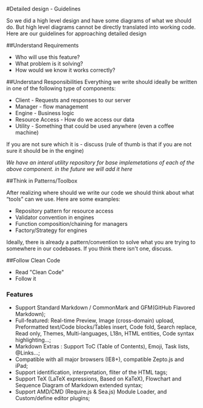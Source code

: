 #Detailed design - Guidelines

So we did a high level design and have some diagrams of what we should do. But high level diagrams cannot be directly translated into working code. 
Here are our guidelines for approaching detailed design

##Understand Requirements
- Who will use this feature?
- What problem is it solving?
- How would we know it works correctly?

##Understand Responsibilities
Everything we write should ideally be written in one of the following type of components:
- Client - Requests and responses to our server
- Manager - flow management
- Engine - Business logic
- Resource Access - How do we access our data
- Utility - Something that could be used anywhere (even a coffee machine)

If you are not sure which it is - discuss (rule of thumb is that if you are not sure it should be in the engine)

*We have an interal utility repository for base implemetations of each of the above component. in the future we will add it here*

##Think in Patterns/Toolbox

After realizing where should we write our code we should think about what “tools” can we use.
Here are some examples:
- Repository pattern for resource access
- Validator convention in engines
- Function composition/chaining for managers
- Factory/Strategy for engines

Ideally, there is already a pattern/convention to solve what you are trying to somewhere in our codebases. If you think there isn't one, discuss.

##Follow Clean Code
- Read "Clean Code"
- Follow it




### Features

- Support Standard Markdown / CommonMark and GFM(GitHub Flavored Markdown);
- Full-featured: Real-time Preview, Image (cross-domain) upload, Preformatted text/Code blocks/Tables insert, Code fold, Search replace, Read only, Themes, Multi-languages, L18n, HTML entities, Code syntax highlighting...;
- Markdown Extras : Support ToC (Table of Contents), Emoji, Task lists, @Links...;
- Compatible with all major browsers (IE8+), compatible Zepto.js and iPad;
- Support identification, interpretation, fliter of the HTML tags;
- Support TeX (LaTeX expressions, Based on KaTeX), Flowchart and Sequence Diagram of Markdown extended syntax;
- Support AMD/CMD (Require.js & Sea.js) Module Loader, and Custom/define editor plugins;
